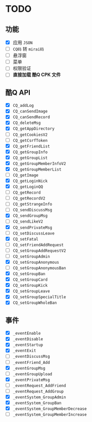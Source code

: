 # TODO

## 功能

- [x] 应用 `JSON`
- [ ] `CQ码` 转 `mirai码` 
- [ ] 悬浮窗
- [ ] 菜单
- [ ] 权限验证
- [ ] **直接加载 酷Q CPK 文件**

## 酷Q API

- [x] `CQ_addLog`
- [x] `CQ_canSendImage`
- [x] `CQ_canSendRecord`
- [x] `CQ_deleteMsg`
- [x] `CQ_getAppDirectory`
- [ ] `CQ_getCookiesV2`
- [ ] `CQ_getCsrfToken`
- [x] `CQ_getFriendList`
- [x] `CQ_getGroupInfo`
- [x] `CQ_getGroupList`
- [x] `CQ_getGroupMemberInfoV2`
- [x] `CQ_getGroupMemberList`
- [ ] `CQ_getImage`
- [x] `CQ_getLoginNick`
- [x] `CQ_getLoginQQ`
- [ ] `CQ_getRecord`
- [ ] `CQ_getRecordV2`
- [ ] `CQ_getStrangeInfo`
- [ ] `CQ_sendDiscussMsg`
- [x] `CQ_sendGroupMsg`
- [ ] `CQ_sendLikeV2`
- [x] `CQ_sendPrivateMsg`
- [ ] `CQ_setDiscussLeave`
- [x] `CQ_setFatal`
- [ ] `CQ_setFriendAddRequest`
- [ ] `CQ_setGroupAddRequestV2`
- [ ] `CQ_setGroupAdmin`
- [x] `CQ_setGroupAnonymous`
- [ ] `CQ_setGroupAnonymousBan`
- [x] `CQ_setGroupBan`
- [x] `CQ_setGroupCard`
- [x] `CQ_setGroupKick`
- [x] `CQ_setGroupLeave`
- [x] `CQ_setGroupSpecialTitle`
- [x] `CQ_setGroupWholeBan`

## 事件

- [x] `_eventEnable`
- [x] `_eventDisable`
- [x] `_eventStartup`
- [x] `_eventExit`
- [ ] `_eventDiscussMsg`
- [ ] `_eventFriend_Add`
- [x] `_eventGroupMsg`
- [ ] `_eventGroupUpload`
- [x] `_eventPrivateMsg`
- [ ] `_eventRequest_AddFriend`
- [ ] `_eventRequest_AddGroup`
- [x] `_eventSystem_GroupAdmin`
- [x] `_eventSystem_GroupBan`
- [x] `_eventSystem_GroupMemberDecrease`
- [ ] `_eventSystem_GroupMemberIncrease`
